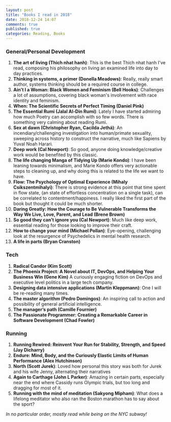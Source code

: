 ```yaml
---
layout: post
title: "Books I read in 2018"
date: 2018-12-24 14:07
comments: true
published: true
categories: Reading, Books
---
```


### General/Personal Development
1. **The art of living (Thich nhat hanh)**: This is the best Thich nhat hanh I've read, composing his philosophy on living an examined life into day to day practices.
3. **Thinking in systems, a primer (Donella Meadows)**: Really, really smart author, systems thinking should be a required course in college.
4. **Ain’t I a Woman: Black Women and Feminism (Bell Hooks)**: Challenges a lot of assumptions, covering black woman's involvement with race identity and feminism.
5. **When: The Scientific Secrets of Perfect Timing (Daniel Pink)**
6. **The Essential Rumi (Jalal Al-Din Rumi)**: Lately I have started admiring how much Poetry can accomplish with so few words. There is something very calming about reading Rumi.
6. **Sex at dawn (Christopher Ryan‎, Cacilda Jethá)**: An incendiary/challenging investigation into human/primate sexuality, sweeping across history to construct the narrative, much like Sapiens by Yuval Noah Harari.
7. **Deep work (Cal Newport)**: So good, anyone doing knowledge/creative work would be benefited by this classic.
8. **The life changing Manga of Tidying Up (Marie Kondo)**: I have been leaning towards minimalism, and Marie Kondo offers very actionable steps to cleaning up, and why doing this is related to the life we want to have.
9. **Flow: The Psychology of Optimal Experience (Mihaly Csikszentmihalyi)**: There is strong evidence at this point that time spent in flow state, (an state of effortless concentration on a single task), can be correlated to contentment/happiness. I really liked the first part of the book but thought it could be much shorter.
10. **Daring Greatly: How the Courage to Be Vulnerable Transforms the Way We Live, Love, Parent, and Lead (Brene Brown)**
11. **So good they can’t ignore you (Cal Newport)**: Much like deep work, essential reading for those looking to improve their craft.
12. **How to change your mind (Michael Pollan)**: Eye-opening, challenging look at the resurgence of Psychedelics in mental health research.
13. **A life in parts (Bryan Cranston)**

<!-- more -->

### Tech
1. **Radical Candor (Kim Scott)**
2. **The Phoenix Project: A Novel about IT, DevOps, and Helping Your Business Win (Gene Kim)** A curiously engaging fiction on DevOps and executive level politics in a large tech company.
3. **Designing data intensive applications (Martin Kleppmann)**: One I will be re-reading many times.
4. **The master algorithm (Pedro Domingos)**: An inspiring call to action and possibility of general artificial intelligence.
5. **The manager’s path (Camille Fournier)**
6. **The Passionate Programmer: Creating a Remarkable Career in Software Development (Chad Fowler)**

### Running
1. **Running Rewired: Reinvent Your Run for Stability, Strength, and Speed (Jay Dicharry)**
2. **Endure: Mind, Body, and the Curiously Elastic Limits of Human Performance (Alex Hutchinson)**
2. **North (Scott Jurek)**: Loved how personal this story was both for Jurek and his wife Jenny, alternating their narratives
3. **Again to Carthage (John L Parker)**: Amazing in certain parts, especially near the end where Cassidy runs Olympic trials, but too long and dragging for most of it.
4. **Running with the mind of meditation (Sakyong Mipham)**: What does a lifelong meditator who also ran the Boston marathon has to say about the sport?

*In no particular order, mostly read while being on the NYC subway!*